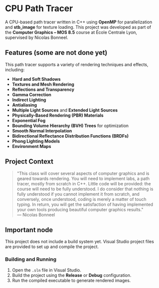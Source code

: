 # CPU Path Tracer

A CPU-based path tracer written in C++ using **OpenMP** for parallelization and **stb_image** for texture loading. This project was developed as part of the **Computer Graphics – MOS 8.5** course at École Centrale Lyon, supervised by Nicolas Bonneel.

## Features (some are not done yet)

This path tracer supports a variety of rendering techniques and effects, including:
- **Hard and Soft Shadows**
- **Textures and Mesh Rendering**
- **Reflections and Transparency**
- **Gamma Correction**
- **Indirect Lighting**
- **Antialiasing**
- **Multiple Light Sources** and **Extended Light Sources**
- **Physically-Based Rendering (PBR) Materials**
- **Exponential Fog**
- **Bounding Volume Hierarchy (BVH) Trees** for optimization
- **Smooth Normal Interpolation**
- **Bidirectional Reflectance Distribution Functions (BRDFs)**
- **Phong Lighting Models**
- **Environment Maps**

## Project Context

> "This class will cover several aspects of computer graphics and is geared towards rendering. You will need to implement labs, a path tracer, mostly from scratch in C++. Little code will be provided: the course will need to be fully understood. I do consider that nothing is fully understood if you cannot implement it from scratch, and conversely, once understood, coding is merely a matter of touch typing. In return, you will get the satisfaction of having implemented your own tools producing beautiful computer graphics results."  
> — Nicolas Bonneel

## Important node

This project does not include a build system yet. Visual Studio project files are provided to set up and compile the project.

### Building and Running

1. Open the `.sln` file in Visual Studio.
2. Build the project using the **Release** or **Debug** configuration.
3. Run the compiled executable to generate rendered images.